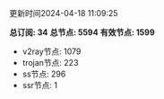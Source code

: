 更新时间2024-04-18 11:09:25

**总订阅: 34**
**总节点: 5594**
**有效节点: 1599**
- v2ray节点: 1079
- trojan节点: 223
- ss节点: 296
- ssr节点: 1
